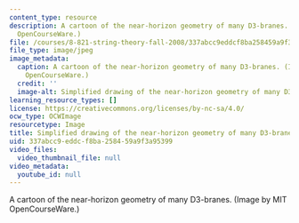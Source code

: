 ```yaml
---
content_type: resource
description: A cartoon of the near-horizon geometry of many D3-branes. (Image by MIT
  OpenCourseWare.)
file: /courses/8-821-string-theory-fall-2008/337abcc9eddcf8ba258459a9f3a95399_8-821f08-th.jpg
file_type: image/jpeg
image_metadata:
  caption: A cartoon of the near-horizon geometry of many D3-branes. (Image by MIT
    OpenCourseWare.)
  credit: ''
  image-alt: Simplified drawing of the near-horizon geometry of many D3-branes.
learning_resource_types: []
license: https://creativecommons.org/licenses/by-nc-sa/4.0/
ocw_type: OCWImage
resourcetype: Image
title: Simplified drawing of the near-horizon geometry of many D3-branes
uid: 337abcc9-eddc-f8ba-2584-59a9f3a95399
video_files:
  video_thumbnail_file: null
video_metadata:
  youtube_id: null
---
```

A cartoon of the near-horizon geometry of many D3-branes. (Image by MIT OpenCourseWare.)